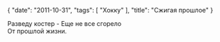 {
   "date": "2011-10-31",
   "tags": [
      "Хокку"
   ],
   "title": "Сжигая прошлое"
}

Разведу костер - 
Еще не все сгорело  
От прошлой жизни.
